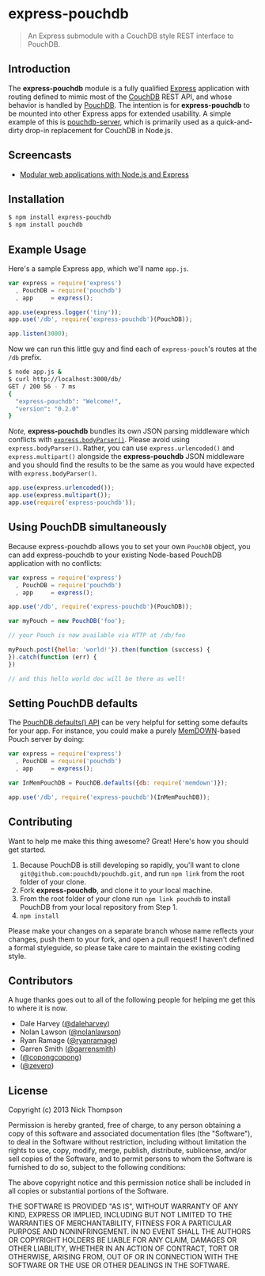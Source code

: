 # express-pouchdb

> An Express submodule with a CouchDB style REST interface to PouchDB.

## Introduction

The **express-pouchdb** module is a fully qualified [Express](http://expressjs.com/) application with routing defined to 
mimic most of the [CouchDB](http://couchdb.apache.org/) REST API, and whose behavior is handled by 
[PouchDB](http://pouchdb.com/). The intention is for **express-pouchdb** to be mounted into other Express apps for 
extended usability. A simple example of this is [pouchdb-server](https://github.com/nick-thompson/pouchdb-server), 
which is primarily used as a quick-and-dirty drop-in replacement for CouchDB in Node.js.

## Screencasts

* [Modular web applications with Node.js and Express](http://vimeo.com/56166857)

## Installation

```bash
$ npm install express-pouchdb
$ npm install pouchdb
```

## Example Usage

Here's a sample Express app, which we'll name `app.js`.

```javascript
var express = require('express')
  , PouchDB = require('pouchdb')
  , app     = express();

app.use(express.logger('tiny'));
app.use('/db', require('express-pouchdb')(PouchDB));

app.listen(3000);
```

Now we can run this little guy and find each of `express-pouch`'s routes at the `/db` prefix.

```bash
$ node app.js &
$ curl http://localhost:3000/db/
GET / 200 56 - 7 ms
{
  "express-pouchdb": "Welcome!",
  "version": "0.2.0"
}
```

*Note,* **express-pouchdb** bundles its own JSON parsing middleware which conflicts with 
[`express.bodyParser()`](http://expressjs.com/api.html#bodyParser). Please avoid using `express.bodyParser()`. Rather,
you can use `express.urlencoded()` and `express.multipart()` alongside the **express-pouchdb** JSON middleware 
and you should find the results to be the same as you would have expected with `express.bodyParser()`.

```javascript
app.use(express.urlencoded());
app.use(express.multipart());
app.use(require('express-pouchdb'));
```

## Using PouchDB simultaneously

Because express-pouchdb allows you to set your own `PouchDB` object, you can add express-pouchdb to your existing Node-based PouchDB application with no conflicts:

```js
var express = require('express')
  , PouchDB = require('pouchdb')
  , app     = express();

app.use('/db', require('express-pouchdb')(PouchDB));

var myPouch = new PouchDB('foo');

// your Pouch is now available via HTTP at /db/foo

myPouch.post({hello: 'world!'}).then(function (success) {
}).catch(function (err) {
})

// and this hello world doc will be there as well!
```

## Setting PouchDB defaults

The [PouchDB.defaults() API](http://pouchdb.com/api.html#defaults) can be very helpful for setting some defaults for your app.  For instance, you could make a purely [MemDOWN](https://github.com/rvagg/memdown)-based Pouch server by doing:

```js
var express = require('express')
  , PouchDB = require('pouchdb')
  , app     = express();

var InMemPouchDB = PouchDB.defaults({db: require('memdown')});

app.use('/db', require('express-pouchdb')(InMemPouchDB));
```


## Contributing

Want to help me make this thing awesome? Great! Here's how you should get started.

1. Because PouchDB is still developing so rapidly, you'll want to clone `git@github.com:pouchdb/pouchdb.git`, and run `npm link` from the root folder of your clone.
2. Fork **express-pouchdb**, and clone it to your local machine.
3. From the root folder of your clone run `npm link pouchdb` to install PouchDB from your local repository from Step 1.
4. `npm install`

Please make your changes on a separate branch whose name reflects your changes, push them to your fork, and open a pull request!
I haven't defined a formal styleguide, so please take care to maintain the existing coding style.

## Contributors

A huge thanks goes out to all of the following people for helping me get this to where it is now.

* Dale Harvey ([@daleharvey](https://github.com/daleharvey))
* Nolan Lawson ([@nolanlawson](https://github.com/nolanlawson))
* Ryan Ramage ([@ryanramage](https://github.com/ryanramage))
* Garren Smith ([@garrensmith](https://github.com/garrensmith))
* ([@copongcopong](https://github.com/copongcopong))
* ([@zevero](https://github.com/zevero))

## License

Copyright (c) 2013 Nick Thompson

Permission is hereby granted, free of charge, to any person
obtaining a copy of this software and associated documentation
files (the "Software"), to deal in the Software without
restriction, including without limitation the rights to use,
copy, modify, merge, publish, distribute, sublicense, and/or sell
copies of the Software, and to permit persons to whom the
Software is furnished to do so, subject to the following
conditions:

The above copyright notice and this permission notice shall be
included in all copies or substantial portions of the Software.

THE SOFTWARE IS PROVIDED "AS IS", WITHOUT WARRANTY OF ANY KIND,
EXPRESS OR IMPLIED, INCLUDING BUT NOT LIMITED TO THE WARRANTIES
OF MERCHANTABILITY, FITNESS FOR A PARTICULAR PURPOSE AND
NONINFRINGEMENT. IN NO EVENT SHALL THE AUTHORS OR COPYRIGHT
HOLDERS BE LIABLE FOR ANY CLAIM, DAMAGES OR OTHER LIABILITY,
WHETHER IN AN ACTION OF CONTRACT, TORT OR OTHERWISE, ARISING
FROM, OUT OF OR IN CONNECTION WITH THE SOFTWARE OR THE USE OR
OTHER DEALINGS IN THE SOFTWARE.

